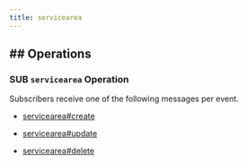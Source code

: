 ```yaml
---
title: servicearea
---
```

## ## Operations



### SUB `servicearea` Operation

Subscribers receive one of the following messages per event.

* [servicearea#create](message/servicearea.create)

* [servicearea#update](message/servicearea.update)

* [servicearea#delete](message/servicearea.delete)


